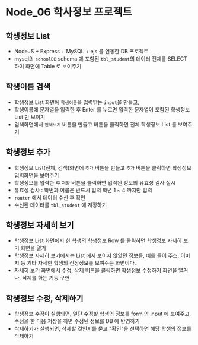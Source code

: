 # Node_06 학사정보 프로젝트

## 학생정보 List

- NodeJS + Express + MySQL + ejs 를 연동한 DB 프로젝트
- mysql의 `schoolDB` schema 에 포함된 `tbl_student`의 데이터 전체를 SELECT 하여 화면에 Table 로 보여주기

## 학생이름 검색

- 학생정보 List 화면에 `학생이름`을 입력받는 `input`을 만들고,
- 학생이름에 문자열을 입력한 후 Enter 를 누르면 입력한 문자열이 포함된 학생정보 List 만 보이기
- 검색화면에서 `전체보기` 버튼을 만들고 버튼을 클릭하면 전체 학생정보 List 를 보여주기

## 학생정보 추가

- 학생정보 List(전체, 검색)화면에 `추가` 버튼을 만들고 `추가` 버튼을 클릭하면 학생정보 입력화면을 보여주기
- 학생정보를 입력한 후 `저장` 버튼을 클릭하면 입력된 정보의 유효성 검사 실시
- 유효성 검사 : 학번과 이름은 반드시 입력 학년 1 ~ 4 까지만 입력
- `router` 에서 데이터 수신 후 확인
- 수신된 데이터를 `tbl_student` 에 저장하기

## 학생정보 자세히 보기

- 학생정보 List 화면에서 한 학생의 학생정보 Row 를 클릭하면 학생정보 자세히 보기 화면을 열기
- 학생정보 자세히 보기에서는 List 에서 보이지 않았던 정보들, 예를 들어 주소, 이미지 등 기타 자세한 학생의 신상정보를 보여주는 화면이다.
- 자세히 보기 화면에서 수정, 삭제 버튼을 클릭하면 학생정보 수정하기 화면을 열거나, 삭제를 하는 기능 구현

## 학생정보 수정, 삭제하기

- 학생정보 수정이 실행되면, 일단 수정할 학생의 정보를 form 의 input 에 보여주고, 수정을 한 다음 저장을 하면 수정된 정보를 DB 에 반영하기
- 삭제하기가 실행되면, 삭제할 것인지를 묻고 "확인"을 선택하면 해당 학생의 정보를 삭제하기
